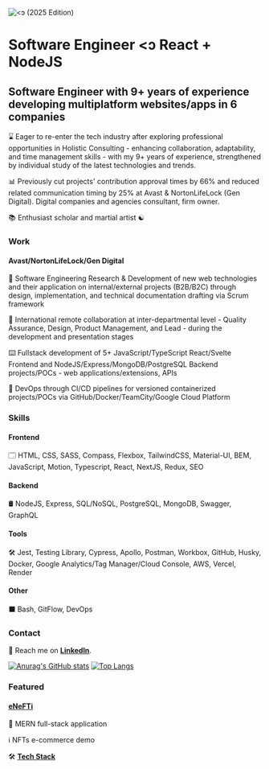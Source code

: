 ![<ↄ](https://media.licdn.com/dms/image/v2/D5616AQHwC1J-ZDpW5w/profile-displaybackgroundimage-shrink_350_1400/B56ZfVbrQGG0AY-/0/1751632492219?e=1758153600&v=beta&t=l2p8FDeTU3Ma-ariH6mfB9dBd4jobW1mvdFb7sIoLmI)
(2025 Edition)

# Software Engineer <ↄ React + NodeJS

## Software Engineer with 9+ years of experience developing multiplatform websites/apps in 6 companies

⌛ Eager to re-enter the tech industry after exploring professional opportunities in Holistic Consulting - enhancing collaboration, adaptability, and time management skills - with my 9+ years of experience, strengthened by individual study of the latest technologies and trends.

📊 Previously cut projects' contribution approval times by 66% and reduced related communication timing by 25% at Avast & NortonLifeLock (Gen Digital). Digital companies and agencies consultant, firm owner.

📚 Enthusiast scholar and martial artist ☯️ 

### Work

#### Avast/NortonLifeLock/Gen Digital

🔎 Software Engineering Research & Development of new web technologies and their application on internal/external projects (B2B/B2C) through design, implementation, and technical documentation drafting via Scrum framework

👥 International remote collaboration at inter-departmental level - Quality Assurance, Design, Product Management, and Lead - during the development and presentation stages

⌨️ Fullstack development of 5+ JavaScript/TypeScript React/Svelte Frontend and NodeJS/Express/MongoDB/PostgreSQL Backend projects/POCs - web applications/extensions, APIs

🔁 DevOps through CI/CD pipelines for versioned containerized projects/POCs via GitHub/Docker/TeamCity/Google Cloud Platform

### Skills

#### Frontend

🗔 HTML, CSS, SASS, Compass, Flexbox, TailwindCSS, Material-UI, BEM, JavaScript, Motion, Typescript, React, NextJS, Redux, SEO

#### Backend

🛢️ NodeJS, Express, SQL/NoSQL, PostgreSQL, MongoDB, Swagger, GraphQL

#### Tools

🛠️ Jest, Testing Library, Cypress, Apollo, Postman, Workbox, GitHub, Husky, Docker, Google Analytics/Tag Manager/Cloud Console, AWS, Vercel, Render

#### Other

⬛ Bash, GitFlow, DevOps

### Contact 

📇 Reach me on **[LinkedIn](https://linkedin.com/in/lucatide)**.

[![Anurag's GitHub stats](https://github-readme-stats.vercel.app/api?username=lc-2025&show_icons=true&theme=blue-green&show=reviews,discussions_started,discussions_answered,prs_merged,prs_merged_percentage)](https://github.com/lc-2025/github-readme-stats)
[![Top Langs](https://github-readme-stats.vercel.app/api/top-langs/?username=lc-2025&lang_count=20&layout=donut-vertical)](https://github.com/anuraghazra/github-readme-stats)

### Featured

#### [eNeFTi](https://github.com/lc-2025/enefti)

📄 MERN full-stack application

ℹ️ NFTs e-commerce demo

🛠️ **[Tech Stack](https://github.com/lc-2025/enefti?tab=readme-ov-file#stack)**
